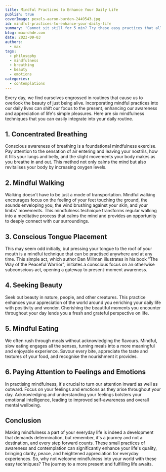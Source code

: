 ```yaml
---
title: Mindful Practices to Enhance Your Daily Life
publish: true
coverImage: pexels-aaron-burden-2449543.jpg
id: mindful-practices-to-enhance-your-daily-life
summary: 'Cannot sit still for 5 min? Try these easy practices that allow increasing mindfulness in everyday life.'
blog: maxrohde.com
date: 2023-09-03
authors:
  - max
tags:
  - philosophy
  - mindfulness
  - breathing
  - beauty
  - emotions
categories:
  - contemplations
---
```


Every day, we find ourselves engrossed in routines that cause us to overlook the beauty of just being alive. Incorporating mindful practices into our daily lives can shift our focus to the present, enhancing our awareness and appreciation of life's simple pleasures. Here are six mindfulness techniques that you can easily integrate into your daily routine.

## 1. Concentrated Breathing

Conscious awareness of breathing is a foundational mindfulness exercise. Pay attention to the sensation of air entering and leaving your nostrils, how it fills your lungs and belly, and the slight movements your body makes as you breathe in and out. This method not only calms the mind but also revitalises your body by increasing oxygen levels.

## 2. Mindful Walking
  
Walking doesn't have to be just a mode of transportation. Mindful walking encourages focus on the feeling of your feet touching the ground, the sounds enveloping you, the wind brushing against your skin, and your limbs' movements. This mindfulness technique transforms regular walking into a meditative process that calms the mind and provides an opportunity to deeply connect with our surroundings.

## 3. Conscious Tongue Placement

This may seem odd initially, but pressing your tongue to the roof of your mouth is a mindful technique that can be practised anywhere and at any time. This simple act, which author Dan Millman illustrates in his book "The Way of the Peaceful Warrior", initiates a conscious focus on an otherwise subconscious act, opening a gateway to present-moment awareness.

## 4. Seeking Beauty 
  
Seek out beauty in nature, people, and other creatures. This practice enhances your appreciation of the world around you enriching your daily life with positivity and wonder. Cherishing the beautiful moments you encounter throughout your day lends you a fresh and grateful perspective on life.
  
## 5. Mindful Eating
  
We often rush through meals without acknowledging the flavours. Mindful, slow eating engages all the senses, turning meals into a more meaningful and enjoyable experience. Savour every bite, appreciate the taste and textures of your food, and recognise the nourishment it provides.

## 6. Paying Attention to Feelings and Emotions

In practising mindfulness, it's crucial to turn our attention inward as well as outward. Focus on your feelings and emotions as they arise throughout your day. Acknowledging and understanding your feelings bolsters your emotional intelligence, leading to improved self-awareness and overall mental wellbeing.

## Conclusion

Making mindfulness a part of your everyday life is indeed a development that demands determination, but remember, it's a journey and not a destination, and every step forward counts. These small practices of awareness and contemplation can significantly enhance your life's quality, bringing clarity, peace, and heightened appreciation for everyday experiences. So, why not welcome mindfulness into your world with these easy techniques? The journey to a more present and fulfilling life awaits.